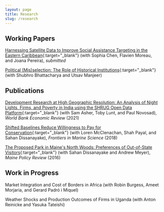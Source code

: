 ```yaml
---
layout: page
title: Research
slug: /research
---
```


## Working Papers

[Harnessing Satellite Data to Improve Social Assistance Targeting in the Eastern Caribbean](https://ryumatsuura.github.io/files/cmmp_2024_satellite.pdf){:target="_blank"} (with Sophia Chen, Flavien Moreau, and Joana Pereira), _submitted_

[Political (Mis)selection: The Role of Historical Institutions](https://ryumatsuura.github.io/files/bmm_2024_zamindar.pdf){:target="_blank"} (with Shubhro Bhattacharya and Utsav Manjeer)


## Publications

[Development Research at High Geographic Resolution: An Analysis of Night Lights,
Firms, and Poverty in India using the SHRUG Open Data Platform](https://ryumatsuura.github.io/files/almn_2021_shrug.pdf){:target="_blank"} 
(with Sam Asher, Toby Lunt, and Paul Novosad), _World Bank
Economic Review_ (2021)

[Shifted Baselines Reduce Willingness to Pay for
Conservation](https://ryumatsuura.github.io/files/mmsd_2018_okinawa.pdf){:target="_blank"} 
(with Loren McClenachan, Shah Payal, and Sahan Dissanayake),
_Frontiers in Marine Science_ (2018)

[The Proposed Park in Maine's North Woods: Preferences of Out-of-State
Visitors](https://ryumatsuura.github.io/files/mdm_2016_maine.pdf){:target="_blank"} 
(with Sahan Dissanayake and Andrew Meyer), _Maine Policy Review_ (2016)

## Work in Progress

<!-- Political Implications of Trade Liberalization: Evidence from India (with Sebastian J&auml;vervall and Roza Khoban) -->

Market Integration and Cost of Borders in Africa (with Robin Burgess, Ameet Morjaria, and Gerard Padr&oacute; i Miquel)

Weather Shocks and Production Outcomes of Firms in Uganda (with Anton Reinicke and Yasuka Tateishi)